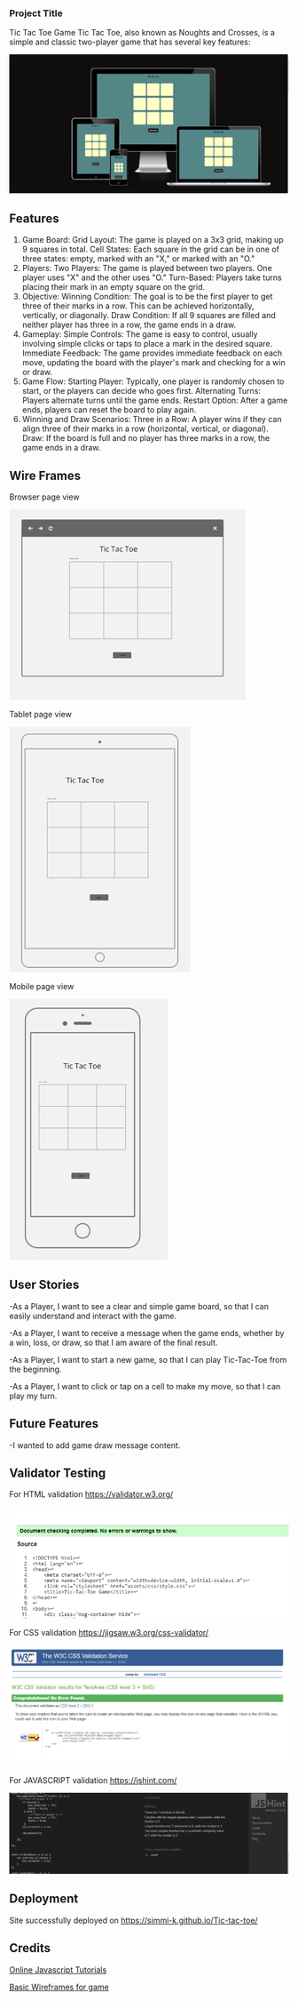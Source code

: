 ### Project Title
Tic Tac Toe Game
Tic Tac Toe, also known as Noughts and Crosses, is a simple and classic two-player game that has several key features:

<img src="assets/images/am i responsive.PNG" alt="am i responsive page">

## Features 
1. Game Board:
Grid Layout: The game is played on a 3x3 grid, making up 9 squares in total.
Cell States: Each square in the grid can be in one of three states: empty, marked with an "X," or marked with an "O."
2. Players:
Two Players: The game is played between two players. One player uses "X" and the other uses "O."
Turn-Based: Players take turns placing their mark in an empty square on the grid.
3. Objective:
Winning Condition: The goal is to be the first player to get three of their marks in a row. This can be achieved horizontally, vertically, or diagonally.
Draw Condition: If all 9 squares are filled and neither player has three in a row, the game ends in a draw.
4. Gameplay:
Simple Controls: The game is easy to control, usually involving simple clicks or taps to place a mark in the desired square.
Immediate Feedback: The game provides immediate feedback on each move, updating the board with the player's mark and checking for a win or draw.
5. Game Flow:
Starting Player: Typically, one player is randomly chosen to start, or the players can decide who goes first.
Alternating Turns: Players alternate turns until the game ends.
Restart Option: After a game ends, players can reset the board to play again.
6. Winning and Draw Scenarios:
Three in a Row: A player wins if they can align three of their marks in a row (horizontal, vertical, or diagonal).
Draw: If the board is full and no player has three marks in a row, the game ends in a draw.

## Wire Frames
Browser page view

<img src="assets/images/browser.PNG" alt="wireframe of browser page">


Tablet page view

<img src="assets/images/tablet.PNG" alt="wireframe of tablet page">


Mobile page view

<img src="assets/images/mobile 1.PNG" alt="wireframe of mobile page">

## User Stories

-As a Player, I want to see a clear and simple game board, so that I can easily understand and interact with the game.

-As a Player, I want to receive a message when the game ends, whether by a win, loss, or draw, so that I am aware of the final result.

-As a Player, I want to start a new game, so that I can play Tic-Tac-Toe from the beginning.

-As a Player, I want to click or tap on a cell to make my move, so that I can play my turn.

## Future Features 

-I wanted to add game draw message content.


## Validator Testing 

For HTML validation https://validator.w3.org/

<img src="assets/images/html validator.PNG" alt="html validation screenshot">

For CSS validation  https://jigsaw.w3.org/css-validator/

<img src="assets/images/css validator.PNG" alt="css validation screenshot">

For JAVASCRIPT validation https://jshint.com/

<img src="assets/images/js validator.PNG" alt="Javascript validation screenshot">


## Deployment

Site successfully deployed on https://simmi-k.github.io/Tic-tac-toe/


## Credits 

<a href="https://www.youtube.com/results?search_query=tic+tac+toe+tutorial+for+html+css+and+javascript">Online Javascript Tutorials</a>


<a href="https://miro.com/app/board/uXjVKpSyi4A=/">Basic Wireframes for game</a>